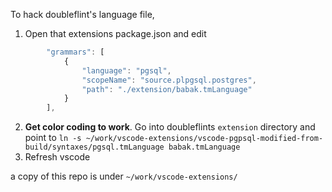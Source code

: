 To hack doubleflint's language file,

1. Open that extensions package.json and edit
```javascript
		"grammars": [
			{
				"language": "pgsql",
				"scopeName": "source.plpgsql.postgres",
				"path": "./extension/babak.tmLanguage"
			}
		],
```
2. **Get color coding to work**. Go into doubleflints `extension` directory and point to `ln -s ~/work/vscode-extensions/vscode-pgpsql-modified-from-build/syntaxes/pgsql.tmLanguage babak.tmLanguage`
3. Refresh vscode

a copy of this repo is under `~/work/vscode-extensions/`